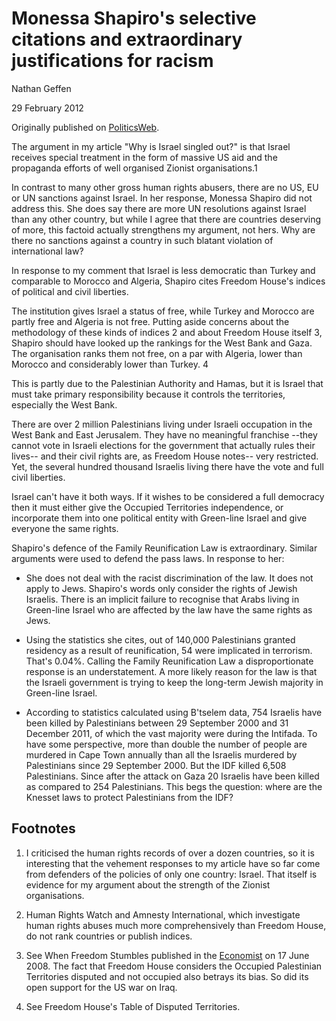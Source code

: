 # Monessa Shapiro's selective citations and extraordinary justifications for racism

Nathan Geffen

29 February 2012

Originally published on [PoliticsWeb](http://www.politicsweb.co.za/politicsweb/view/politicsweb/en/page71619?oid=283018&sn=Detail&pid=71619).

The argument in my article "Why is Israel singled out?" is that Israel receives special treatment in the form of massive US aid and the propaganda efforts of well organised Zionist organisations.1

In contrast to many other gross human rights abusers, there are no US, EU or UN sanctions against Israel. In her response, Monessa Shapiro did not address this. She does say there are more UN resolutions against Israel than any other country, but while I agree that there are countries deserving of more, this factoid actually strengthens my argument, not hers. Why are there no sanctions against a country in such blatant violation of international law?

In response to my comment that Israel is less democratic than Turkey and comparable to Morocco and Algeria, Shapiro cites Freedom House's indices of political and civil liberties.

The institution gives Israel a status of free, while Turkey and Morocco are partly free and Algeria is not free. Putting aside concerns about the methodology of these kinds of indices 2 and about Freedom House itself 3, Shapiro should have looked up the rankings for the West Bank and Gaza. The organisation ranks them not free, on a par with Algeria, lower than Morocco and considerably lower than Turkey. 4

This is partly due to the Palestinian Authority and Hamas, but it is Israel that must take primary responsibility because it controls the territories, especially the West Bank.

There are over 2 million Palestinians living under Israeli occupation in the West Bank and East Jerusalem. They have no meaningful franchise --they cannot vote in Israeli elections for the government that actually rules their lives-- and their civil rights are, as Freedom House notes-- very restricted. Yet, the several hundred thousand Israelis living there have the vote and full civil liberties.

Israel can't have it both ways. If it wishes to be considered a full democracy then it must either give the Occupied Territories independence, or incorporate them into one political entity with Green-line Israel and give everyone the same rights.

Shapiro's defence of the Family Reunification Law is extraordinary. Similar arguments were used to defend the pass laws. In response to her:

- She does not deal with the racist discrimination of the law. It does not apply to Jews. Shapiro's words only consider the rights of Jewish Israelis. There is an implicit failure to recognise that Arabs living in Green-line Israel who are affected by the law have the same rights as Jews.

- Using the statistics she cites, out of 140,000 Palestinians granted residency as a result of reunification, 54 were implicated in terrorism. That's 0.04%. Calling the Family Reunification Law a disproportionate response is an understatement. A more likely reason for the law is that the Israeli government is trying to keep the long-term Jewish majority in Green-line Israel.

- According to statistics calculated using B'tselem data, 754 Israelis have been killed by Palestinians between 29 September 2000 and 31 December 2011, of which the vast majority were during the Intifada. To have some perspective, more than double the number of people are murdered in Cape Town annually than all the Israelis murdered by Palestinians since 29 September 2000. But the IDF killed 6,508 Palestinians. Since after the attack on Gaza 20 Israelis have been killed as compared to 254 Palestinians. This begs the question: where are the Knesset laws to protect Palestinians from the IDF?

## Footnotes

1. I criticised the human rights records of over a dozen countries, so it is interesting that the vehement responses to my article have so far come from defenders of the policies of only one country: Israel. That itself is evidence for my argument about the strength of the Zionist organisations. 

2. Human Rights Watch and Amnesty International, which investigate human rights abuses much more comprehensively than Freedom House, do not rank countries or publish indices. 

3. See When Freedom Stumbles published in the [Economist](http://www.economist.com/node/10534384) on 17 June 2008. The fact that Freedom House considers the Occupied Palestinian Territories disputed and not occupied also betrays its bias. So did its open support for the US war on Iraq. 

4. See Freedom House's Table of Disputed Territories.
